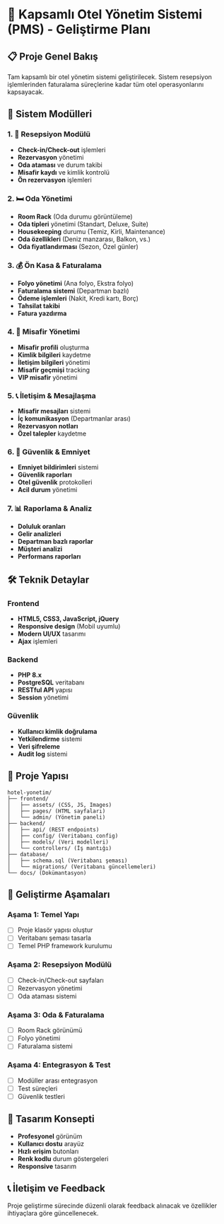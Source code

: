 # 🏨 Kapsamlı Otel Yönetim Sistemi (PMS) - Geliştirme Planı

## 📋 Proje Genel Bakış
Tam kapsamlı bir otel yönetim sistemi geliştirilecek. Sistem resepsiyon işlemlerinden faturalama süreçlerine kadar tüm otel operasyonlarını kapsayacak.


## 🎯 Sistem Modülleri

### 1. 🏢 Resepsiyon Modülü
- **Check-in/Check-out** işlemleri
- **Rezervasyon** yönetimi
- **Oda ataması** ve durum takibi
- **Misafir kaydı** ve kimlik kontrolü
- **Ön rezervasyon** işlemleri

### 2. 🛏️ Oda Yönetimi
- **Room Rack** (Oda durumu görüntüleme)
- **Oda tipleri** yönetimi (Standart, Deluxe, Suite)
- **Housekeeping** durumu (Temiz, Kirli, Maintenance)
- **Oda özellikleri** (Deniz manzarası, Balkon, vs.)
- **Oda fiyatlandırması** (Sezon, Özel günler)

### 3. 💰 Ön Kasa & Faturalama
- **Folyo yönetimi** (Ana folyo, Ekstra folyo)
- **Faturalama sistemi** (Departman bazlı)
- **Ödeme işlemleri** (Nakit, Kredi kartı, Borç)
- **Tahsilat takibi**
- **Fatura yazdırma**

### 4. 👥 Misafir Yönetimi
- **Misafir profili** oluşturma
- **Kimlik bilgileri** kaydetme
- **İletişim bilgileri** yönetimi
- **Misafir geçmişi** tracking
- **VIP misafir** yönetimi

### 5. 📞 İletişim & Mesajlaşma
- **Misafir mesajları** sistemi
- **İç komunikasyon** (Departmanlar arası)
- **Rezervasyon notları**
- **Özel talepler** kaydetme

### 6. 🔐 Güvenlik & Emniyet
- **Emniyet bildirimleri** sistemi
- **Güvenlik raporları**
- **Otel güvenlik** protokolleri
- **Acil durum** yönetimi

### 7. 📊 Raporlama & Analiz
- **Doluluk oranları**
- **Gelir analizleri**  
- **Departman bazlı raporlar**
- **Müşteri analizi**
- **Performans raporları**

## 🛠️ Teknik Detaylar

### Frontend
- **HTML5, CSS3, JavaScript, jQuery**
- **Responsive design** (Mobil uyumlu)
- **Modern UI/UX** tasarımı
- **Ajax** işlemleri

### Backend  
- **PHP 8.x** 
- **PostgreSQL** veritabanı
- **RESTful API** yapısı
- **Session** yönetimi

### Güvenlik
- **Kullanıcı kimlik doğrulama**
- **Yetkilendirme** sistemi
- **Veri şifreleme**
- **Audit log** sistemi

## 📁 Proje Yapısı
```
hotel-yonetim/
├── frontend/
│   ├── assets/ (CSS, JS, Images)
│   ├── pages/ (HTML sayfaları)
│   └── admin/ (Yönetim paneli)
├── backend/
│   ├── api/ (REST endpoints)
│   ├── config/ (Veritabanı config)
│   ├── models/ (Veri modelleri)
│   └── controllers/ (İş mantığı)
├── database/
│   ├── schema.sql (Veritabanı şeması)
│   └── migrations/ (Veritabanı güncellemeleri)
└── docs/ (Dokümantasyon)
```

## 🚀 Geliştirme Aşamaları

### Aşama 1: Temel Yapı
- [ ] Proje klasör yapısı oluştur
- [ ] Veritabanı şeması tasarla
- [ ] Temel PHP framework kurulumu

### Aşama 2: Resepsiyon Modülü
- [ ] Check-in/Check-out sayfaları
- [ ] Rezervasyon yönetimi
- [ ] Oda ataması sistemi

### Aşama 3: Oda & Faturalama
- [ ] Room Rack görünümü
- [ ] Folyo yönetimi
- [ ] Faturalama sistemi

### Aşama 4: Entegrasyon & Test
- [ ] Modüller arası entegrasyon
- [ ] Test süreçleri
- [ ] Güvenlik testleri

## 🎨 Tasarım Konsepti
- **Profesyonel** görünüm
- **Kullanıcı dostu** arayüz
- **Hızlı erişim** butonları
- **Renk kodlu** durum göstergeleri
- **Responsive** tasarım

## 📞 İletişim ve Feedback
Proje geliştirme sürecinde düzenli olarak feedback alınacak ve özellikler ihtiyaçlara göre güncellenecek.
